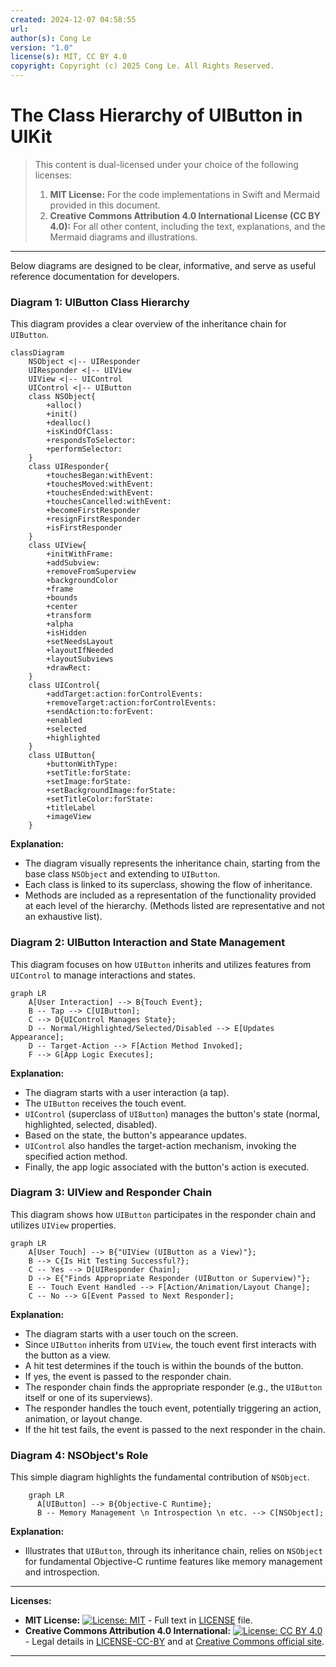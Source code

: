 ```yaml
---
created: 2024-12-07 04:58:55
url:
author(s): Cong Le
version: "1.0"
license(s): MIT, CC BY 4.0
copyright: Copyright (c) 2025 Cong Le. All Rights Reserved.
---
```




# The Class Hierarchy of UIButton in UIKit

> This content is dual-licensed under your choice of the following licenses:
> 1.  **MIT License:** For the code implementations in Swift and Mermaid provided in this document.
> 2.  **Creative Commons Attribution 4.0 International License (CC BY 4.0):** For all other content, including the text, explanations, and the Mermaid diagrams and illustrations.

---

Below diagrams are designed to be clear, informative, and serve as useful reference documentation for developers.

### Diagram 1: UIButton Class Hierarchy

This diagram provides a clear overview of the inheritance chain for `UIButton`.

```mermaid
classDiagram
    NSObject <|-- UIResponder
    UIResponder <|-- UIView
    UIView <|-- UIControl
    UIControl <|-- UIButton
    class NSObject{
        +alloc()
        +init()
        +dealloc()
        +isKindOfClass:
        +respondsToSelector:
        +performSelector:
    }
    class UIResponder{
        +touchesBegan:withEvent:
        +touchesMoved:withEvent:
        +touchesEnded:withEvent:
        +touchesCancelled:withEvent:
        +becomeFirstResponder
        +resignFirstResponder
        +isFirstResponder
    }
    class UIView{
        +initWithFrame:
        +addSubview:
        +removeFromSuperview
        +backgroundColor
        +frame
        +bounds
        +center
        +transform
        +alpha
        +isHidden
        +setNeedsLayout
        +layoutIfNeeded
        +layoutSubviews
        +drawRect:
    }
    class UIControl{
        +addTarget:action:forControlEvents:
        +removeTarget:action:forControlEvents:
        +sendAction:to:forEvent:
        +enabled
        +selected
        +highlighted
    }
    class UIButton{
        +buttonWithType:
        +setTitle:forState:
        +setImage:forState:
        +setBackgroundImage:forState:
        +setTitleColor:forState:
        +titleLabel
        +imageView
    }
```

**Explanation:**

*   The diagram visually represents the inheritance chain, starting from the base class `NSObject` and extending to `UIButton`.
*   Each class is linked to its superclass, showing the flow of inheritance.
*   Methods are included as a representation of the functionality provided at each level of the hierarchy. (Methods listed are representative and not an exhaustive list).

### Diagram 2: UIButton Interaction and State Management

This diagram focuses on how `UIButton` inherits and utilizes features from `UIControl` to manage interactions and states.

```mermaid
graph LR
    A[User Interaction] --> B{Touch Event};
    B -- Tap --> C[UIButton];
    C --> D{UIControl Manages State};
    D -- Normal/Highlighted/Selected/Disabled --> E[Updates Appearance];
    D -- Target-Action --> F[Action Method Invoked];
    F --> G[App Logic Executes];
```

**Explanation:**

*   The diagram starts with a user interaction (a tap).
*   The `UIButton` receives the touch event.
*   `UIControl` (superclass of `UIButton`) manages the button's state (normal, highlighted, selected, disabled).
*   Based on the state, the button's appearance updates.
*   `UIControl` also handles the target-action mechanism, invoking the specified action method.
*   Finally, the app logic associated with the button's action is executed.

### Diagram 3: UIView and Responder Chain

This diagram shows how `UIButton` participates in the responder chain and utilizes `UIView` properties.

```mermaid
graph LR
    A[User Touch] --> B{"UIView (UIButton as a View)"};
    B --> C{Is Hit Testing Successful?};
    C -- Yes --> D[UIResponder Chain];
    D --> E{"Finds Appropriate Responder (UIButton or Superview)"};
    E -- Touch Event Handled --> F[Action/Animation/Layout Change];
    C -- No --> G[Event Passed to Next Responder];
```

**Explanation:**

*   The diagram starts with a user touch on the screen.
*   Since `UIButton` inherits from `UIView`, the touch event first interacts with the button as a view.
*   A hit test determines if the touch is within the bounds of the button.
*   If yes, the event is passed to the responder chain.
*   The responder chain finds the appropriate responder (e.g., the `UIButton` itself or one of its superviews).
*   The responder handles the touch event, potentially triggering an action, animation, or layout change.
*   If the hit test fails, the event is passed to the next responder in the chain.

### Diagram 4:  NSObject's Role

This simple diagram highlights the fundamental contribution of `NSObject`.

```mermaid
    graph LR
      A[UIButton] --> B{Objective-C Runtime};
      B -- Memory Management \n Introspection \n etc. --> C[NSObject];
```

**Explanation:**

*   Illustrates that `UIButton`, through its inheritance chain, relies on `NSObject` for fundamental Objective-C runtime features like memory management and introspection.

---
**Licenses:**

- **MIT License:**  [![License: MIT](https://img.shields.io/badge/License-MIT-yellow.svg)](LICENSE) - Full text in [LICENSE](LICENSE) file.
- **Creative Commons Attribution 4.0 International:** [![License: CC BY 4.0](https://licensebuttons.net/l/by/4.0/88x31.png)](LICENSE-CC-BY) - Legal details in [LICENSE-CC-BY](LICENSE-CC-BY) and at [Creative Commons official site](http://creativecommons.org/licenses/by/4.0/).

---